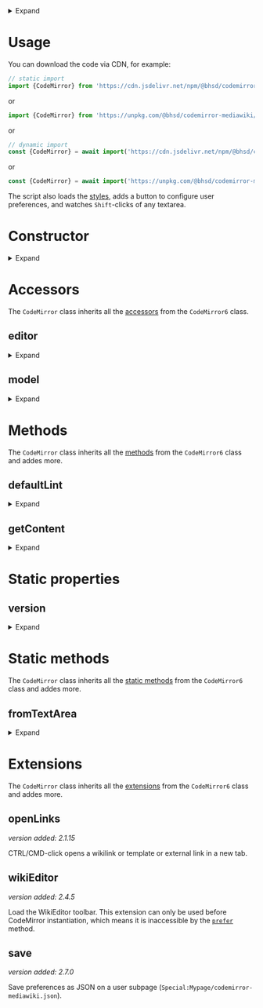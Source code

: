 <details>
	<summary>Expand</summary>

- [Usage](#usage)
- [Constructor](#constructor)
- [Accessors](#accessors)
	- [editor](#editor)
	- [model](#model)
- [Methods](#methods)
	- [defaultLint](#defaultlint)
	- [getContent](#getcontent)
- [Static properties](#static-properties)
	- [version](#version)
- [Static methods](#static-methods)
	- [fromTextArea](#fromtextarea)
- [Extensions](#extensions)
	- [openLinks](#openlinks)
	- [wikiEditor](#wikieditor)
	- [save](#save)

</details>

# Usage

You can download the code via CDN, for example:

```js
// static import
import {CodeMirror} from 'https://cdn.jsdelivr.net/npm/@bhsd/codemirror-mediawiki/dist/mw.min.js';
```

or

```js
import {CodeMirror} from 'https://unpkg.com/@bhsd/codemirror-mediawiki/dist/mw.min.js';
```

or

```js
// dynamic import
const {CodeMirror} = await import('https://cdn.jsdelivr.net/npm/@bhsd/codemirror-mediawiki/dist/mw.min.js');
```

or

```js
const {CodeMirror} = await import('https://unpkg.com/@bhsd/codemirror-mediawiki/dist/mw.min.js');
```

The script also loads the [styles](../mediawiki.css), adds a button to configure user preferences, and watches `Shift`-clicks of any textarea.

# Constructor

<details>
	<summary>Expand</summary>

*version added: 2.2.2*

The `CodeMirror` class extends the [`CodeMirror6`](../README.md#constructor) class with one more argument to specify the namespace.

**param**: `HTMLTextAreaElement` the textarea element to be replaced by CodeMirror  
**param**: `string` the language mode to be used, default as plain text  
**param**: `number` the namespace id associated with the content, default as the current namespace  
**param**: `unknown` the optional language configuration  
**param**: `boolean` whether to use CodeMirror or Monaco editor, default as CodeMirror

```js
const cm = new CodeMirror6(textarea); // plain text
const cm = new CodeMirror6(textarea, 'mediawiki', undefined, mwConfig);
const cm = new CodeMirror6(textarea, 'html', 274, mwConfig); // mixed MediaWiki-HTML
const cm = new CodeMirror6(textarea, 'css');
const cm = new CodeMirror6(textarea, 'javascript');
const cm = new CodeMirror6(textarea, 'json');
const cm = new CodeMirror6(textarea, 'lua');
```

</details>

# Accessors

The `CodeMirror` class inherits all the [accessors](../README.md#accessors) from the `CodeMirror6` class.

## editor

<details>
	<summary>Expand</summary>

*version added: 2.11.1*

**type**: [`Monaco.editor.IStandaloneCodeEditor | undefined`](https://microsoft.github.io/monaco-editor/docs.html#interfaces/editor.IStandaloneCodeEditor.html)  
The Monaco editor instance.

</details>

## model

<details>
	<summary>Expand</summary>

*version added: 2.11.1*

**type**: [`Monaco.editor.ITextModel | undefined`](https://microsoft.github.io/monaco-editor/docs.html#interfaces/editor.ITextModel.html)  
The Monaco text model instance.

</details>

# Methods

The `CodeMirror` class inherits all the [methods](../README.md#methods) from the `CodeMirror6` class and addes more.

## defaultLint

<details>
	<summary>Expand</summary>

*version added: 2.1.9*

**param**: `boolean` whether to start linting  
**param**: `Record<string, unknown> | number` the optional linter configuration or the namespace id  
Lint with a default linter.

```js
cm.defaultLint(true, 0);
```

</details>

## getContent

<details>
	<summary>Expand</summary>

*version added: 2.11.1*

**returns**: `string`  
Get the content of the editor.

```js
cm.getContent();
```

</details>

# Static properties

## version

<details>
	<summary>Expand</summary>

*version added: 2.6.3*

**type**: `string`  
The version number.
</details>

# Static methods

The `CodeMirror` class inherits all the [static methods](../README.md#static-methods) from the `CodeMirror6` class and addes more.

## fromTextArea

<details>
	<summary>Expand</summary>

*version added: 2.2.2*

**param**: `HTMLTextAreaElement` the textarea element to be replaced by CodeMirror  
**param**: `string` the language mode to be used, default as plain text  
**param**: `number` the namespace id associated with the content, default as the current namespace  
Replace the textarea with CodeMirror editor.

```js
CodeMirror6.fromTextArea(textarea, 'mediawiki');
```

</details>

# Extensions

The `CodeMirror` class inherits all the [extensions](../README.md#extensions) from the `CodeMirror6` class and addes more.

## openLinks

*version added: 2.1.15*

CTRL/CMD-click opens a wikilink or template or external link in a new tab.

## wikiEditor

*version added: 2.4.5*

Load the WikiEditor toolbar. This extension can only be used before CodeMirror instantiation, which means it is inaccessible by the [`prefer`](../README.md#prefer) method.

## save

*version added: 2.7.0*

Save preferences as JSON on a user subpage (`Special:Mypage/codemirror-mediawiki.json`).
